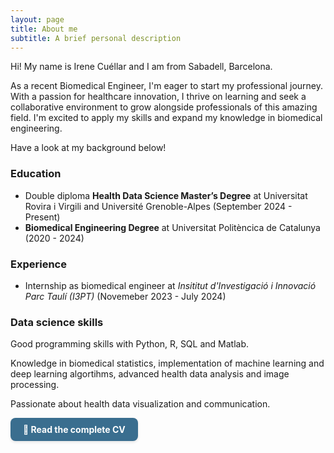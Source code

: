 ```yaml
---
layout: page
title: About me
subtitle: A brief personal description
---
```


Hi! My name is Irene Cuéllar and I am from Sabadell, Barcelona. 

As a recent Biomedical Engineer, I'm eager to start my professional journey. With a passion for healthcare innovation, I thrive on learning and seek a collaborative environment to grow alongside professionals of this amazing field. I'm excited to apply my skills and expand my knowledge in biomedical engineering.

Have a look at my background below!

### Education

- Double diploma **Health Data Science Master’s Degree** at Universitat Rovira i Virgili and Université Grenoble-Alpes (September 2024 - Present)
- **Biomedical Engineering Degree** at Universitat Politèncica de Catalunya (2020 - 2024)

### Experience
- Internship as biomedical engineer at *Insititut d'Investigació i Innovació Parc Taulí (I3PT)*  (Novemeber 2023 - July 2024)

### Data science skills
Good programming skills with Python, R, SQL and Matlab. 

Knowledge in biomedical statistics, implementation of machine learning and deep learning algortihms, advanced health data analysis and image processing.

Passionate about health data visualization and communication.

<p>
  <a href="https://irenecuellar5.github.io/images/5.CV_Irene_Cuellar.pdf" target="_blank" rel="noopener" style="
    display: inline-block;
    background-color: #3A6E8F;
    color: white;
    padding: 10px 20px;
    border-radius: 8px;
    text-decoration: none;
    font-weight: bold;
    box-shadow: 0 2px 4px rgba(0,0,0,0.1);
  ">
    📄 Read the complete CV
  </a>
</p>

